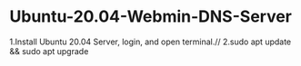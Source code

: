 # Ubuntu-20.04-Webmin-DNS-Server
1.Install Ubuntu 20.04 Server, login, and open terminal.//
2.sudo apt update && sudo apt upgrade
